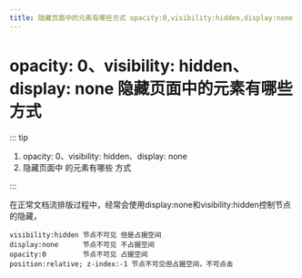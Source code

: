 ```yaml
---
title: 隐藏页面中的元素有哪些方式 opacity:0,visibility:hidden,display:none 的区别
---
```


# opacity: 0、visibility: hidden、display: none 隐藏页面中的元素有哪些方式
::: tip

1. opacity: 0、visibility: hidden、display: none
2. 隐藏页面中 的元素有哪些 方式

:::

在正常文档流排版过程中，经常会使用display:none和visibility:hidden控制节点的隐藏，

```
visibility:hidden 节点不可见 但是占据空间
display:none      节点不可见 不占据空间
opacity:0         节点不可见 占据空间
position:relative; z-index:-1 节点不可见但占据空间，不可点击
```